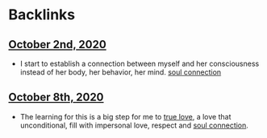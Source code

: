 
# Backlinks
## [October 2nd, 2020](<October 2nd, 2020.md>)
- I start to establish a connection between myself and her consciousness instead of her body, her behavior, her mind. [soul connection](<soul connection.md>)

## [October 8th, 2020](<October 8th, 2020.md>)
- The learning for this is a big step for me to [true love](<true love.md>), a love that unconditional, fill with impersonal love, respect and [soul connection](<soul connection.md>).

